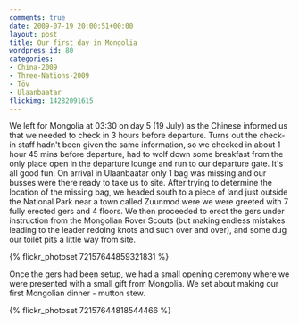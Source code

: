 ```yaml
---
comments: true
date: 2009-07-19 20:00:51+00:00
layout: post
title: Our first day in Mongolia
wordpress_id: 80
categories:
- China-2009
- Three-Nations-2009
- Töv
- Ulaanbaatar
flickimg: 14282091615
---
```


We left for Mongolia at 03:30 on day 5 (19 July) as the Chinese informed us that we needed to check in
3 hours before departure. Turns out the check-in staff hadn't been given the same information, so we
checked in about 1 hour 45 mins before departure, had to wolf down some breakfast from the only place
open in the departure lounge and run to our departure gate. It's all good fun. On arrival in Ulaanbaatar
only 1 bag was missing and our busses were there ready to take us to site. After trying to determine the
location of the missing bag, we headed south to a piece of land just outside the National Park near a
town called Zuunmod were we were greeted with 7 fully erected gers and 4 floors. We then proceeded to
erect the gers under instruction from the Mongolian Rover Scouts (but making endless mistakes leading
to the leader redoing knots and such over and over), and some dug our toilet pits a little way from
site.

{% flickr_photoset 72157644859321831 %}

Once the gers had been setup, we had a small opening ceremony where we were presented with a small gift
from Mongolia. We set about making our first Mongolian dinner - mutton stew.

{% flickr_photoset 72157644818544466 %}